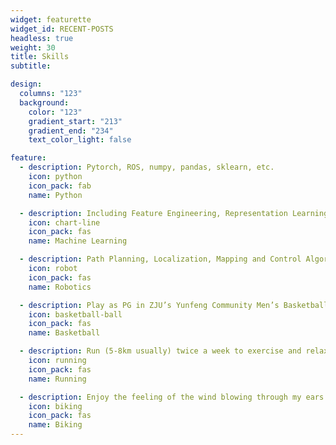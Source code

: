 ```yaml
---
widget: featurette
widget_id: RECENT-POSTS
headless: true
weight: 30
title: Skills
subtitle: 

design:
  columns: "123"
  background:
    color: "123"
    gradient_start: "213"
    gradient_end: "234"
    text_color_light: false

feature:
  - description: Pytorch, ROS, numpy, pandas, sklearn, etc.
    icon: python
    icon_pack: fab
    name: Python

  - description: Including Feature Engineering, Representation Learning, Deep Learning, etc.
    icon: chart-line
    icon_pack: fas
    name: Machine Learning

  - description: Path Planning, Localization, Mapping and Control Algorithm in ROS
    icon: robot
    icon_pack: fas
    name: Robotics

  - description: Play as PG in ZJU’s Yunfeng Community Men’s Basketball Game (Captain), 2018 Champion
    icon: basketball-ball
    icon_pack: fas
    name: Basketball

  - description: Run (5-8km usually) twice a week to exercise and relax
    icon: running
    icon_pack: fas
    name: Running

  - description: Enjoy the feeling of the wind blowing through my ears :)
    icon: biking
    icon_pack: fas
    name: Biking
---
```




